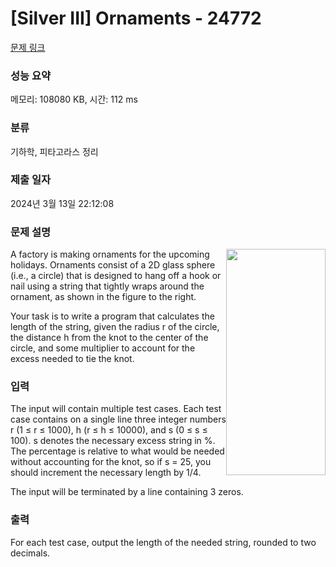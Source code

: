 # [Silver III] Ornaments - 24772 

[문제 링크](https://www.acmicpc.net/problem/24772) 

### 성능 요약

메모리: 108080 KB, 시간: 112 ms

### 분류

기하학, 피타고라스 정리

### 제출 일자

2024년 3월 13일 22:12:08

### 문제 설명

<p><img alt="" src="https://upload.acmicpc.net/cdfa3f2e-6950-4321-b965-c49526cf4fe2/-/preview/" style="width: 159px; height: 362px; float: right;">A factory is making ornaments for the upcoming holidays. Ornaments consist of a 2D glass sphere (i.e., a circle) that is designed to hang off a hook or nail using a string that tightly wraps around the ornament, as shown in the figure to the right.</p>

<p>Your task is to write a program that calculates the length of the string, given the radius r of the circle, the distance h from the knot to the center of the circle, and some multiplier to account for the excess needed to tie the knot.</p>

### 입력 

 <p>The input will contain multiple test cases. Each test case contains on a single line three integer numbers r (1 ≤ r ≤ 1000), h (r ≤ h ≤ 10000), and s (0 ≤ s ≤ 100). s denotes the necessary excess string in %. The percentage is relative to what would be needed without accounting for the knot, so if s = 25, you should increment the necessary length by 1/4.</p>

<p>The input will be terminated by a line containing 3 zeros.</p>

### 출력 

 <p>For each test case, output the length of the needed string, rounded to two decimals.</p>

